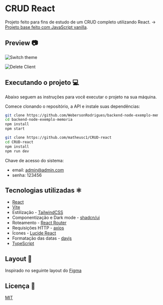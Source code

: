 # CRUD React

Projeto feito para fins de estudo de um CRUD completo utilizando React. -> [Projeto base feito com JavaScript vanilla](https://github.com/matheusc1/CRUD).

## Preview 📷

![Switch theme](https://media.giphy.com/media/v1.Y2lkPTc5MGI3NjExbjJrazR4bnh3NDVtam9xeDRvbngxZG94aDBtYzdwOGtudmExcXBkciZlcD12MV9pbnRlcm5hbF9naWZfYnlfaWQmY3Q9Zw/gfQnaPqHY8r4WjmNvN/giphy.gif)

![Delete Client](https://media.giphy.com/media/v1.Y2lkPTc5MGI3NjExZGpxeDFlcGI4Zzk2MnBidjVlbXFvcjZ3bzZpaDAzOXlseWp2NzFtdSZlcD12MV9pbnRlcm5hbF9naWZfYnlfaWQmY3Q9Zw/HJLgo5jFSvaa7iNmRS/giphy.gif)

## Executando o projeto 💻

Abaixo seguem as instruções para você executar o projeto na sua máquina.

Comece clonando o repositório, a API e instale suas dependências:

```sh
git clone https://github.com/WebersonRodrigues/backend-node-exemplo-memoria
cd backend-node-exemplo-memoria
npm install
npm start

git clone https://github.com/matheusc1/CRUD-react
cd CRUD-react
npm install
npm run dev
```

Chave de acesso do sistema:
- email: admin@admin.com
- senha: 123456

## Tecnologias utilizadas ⚛️

- [React](https://github.com/facebook/react)
- [Vite](https://vitejs.dev/guide/)
- Estilização - [TailwindCSS](https://tailwindcss.com/)
- Componentização e Dark mode - [shadcn/ui](https://ui.shadcn.com/docs)
- Roteamento - [React Router](https://reactrouter.com/en/main)
- Requisições HTTP - [axios](https://axios-http.com/docs/intro)
- Ícones - [Lucide React](https://lucide.dev/guide/packages/lucide-react)
- Formatação das datas - [dayjs](https://day.js.org/)
- [TypeScript](https://github.com/microsoft/TypeScript)

## Layout 🎨

Inspirado no seguinte layout do [Figma](https://www.figma.com/file/D2QryAE3EK5KClO79HHHDt/CRUD-clientes?type=design&node-id=0-1&mode=design&t=cMF9VYoRlUXO0O1r-0)

## Licença 📃

[MIT](https://github.com/matheusc1/CRUD-react/blob/main/LICENSE)
